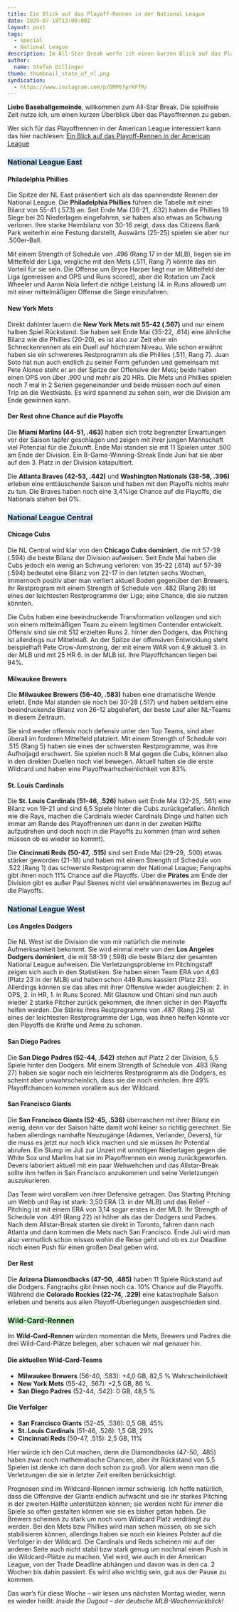 ```yaml
---
title: Ein Blick auf das Playoff-Rennen in der National League
date: 2025-07-18T13:00:00Z
layout: post
tags:
  - special
  - National League
description: Im All-Star Break werfe ich einen kurzen Blick auf das Playoff-Rennen in den beiden Ligen
author:
  name: Stefan Dillinger
thumb: thumbnail_state_of_nl.png
syndication:
  - https://www.instagram.com/p/DMP6fprKFfM/
---
```


<img src='../../img/thumbnail_state_of_nl.png' style='display:none'>

**Liebe Baseballgemeinde**, willkommen zum All-Star Break. Die spielfreie Zeit nutze ich, um einen kurzen Überblick über das Playoffrennen zu geben.

Wer sich für das Playoffrennen in der American League interessiert kann das hier nachlesen: [Ein Blick auf das Playoff-Rennen in der American League](/posts/2025/state-of-the-AL/)

### <span style=background-color:#cce5ff>National League East</span>

#### Philadelphia Phillies

Die Spitze der NL East präsentiert sich als das spannendste Rennen der National League. Die **Philadelphia Phillies** führen die Tabelle mit einer Bilanz von 55-41 (.573) an. Seit Ende Mai (36-21, .632) haben die Phillies 19 Siege bei 20 Niederlagen eingefahren, sie haben also etwas an Schwung verloren. Ihre starke Heimbilanz von 30-16 zeigt, dass das Citizens Bank Park weiterhin eine Festung darstellt, Auswärts (25-25) spielen sie aber nur .500er-Ball.

Mit einem Strength of Schedule von .496 (Rang 17 in der MLB), liegen sie im Mittelfeld der Liga, vergliche mit den Mets (.511, Rang 7) könnte das ein Vorteil für sie sein. Die Offense um Bryce Harper liegt nur im Mittelfeld der Liga (gemessen and OPS und Runs scored), aber die Rotation um Zack Wheeler und Aaron Nola liefert die nötige Leistung (4. in Runs allowed) um mit einer mittelmäßigen Offense die Siege einzufahren.

#### New York Mets

Direkt dahinter lauern die **New York Mets mit 55-42 (.567)** und nur einem halben Spiel Rückstand. Sie haben seit Ende Mai (35-22, .614) eine ähnliche Bilanz wie die Phillies (20-20), es ist also zur Zeit eher ein Schneckenrennen als ein Duell auf höchstem Niveau. Wie schon erwähnt haben sie ein schwereres Restprogramm als die Phillies (.511, Rang 7). Juan Soto hat nun auch endlich zu seiner Form gefunden und gemeinsam mit Pete Alonso steht er an der Spitze der Offensive der Mets; beide haben einen OPS von über .900 und mehr als 20 HRs. Die Mets und Phillies spielen noch 7 mal in 2 Serien gegeneinander und beide müssen noch auf einen Trip an die Westküste. Es wird spannend zu sehen sein, wer die Division am Ende gewinnen kann.

#### Der Rest ohne Chance auf die Playoffs

Die **Miami Marlins (44-51, .463)** haben sich trotz begrenzter Erwartungen vor der Saison tapfer geschlagen und zeigen mit ihrer jungen Mannschaft viel Potenzial für die Zukunft. Ende Mai standen sie mit 11 Spielen unter .500 am Ende der Division. Ein 8-Game-Winning-Streak Ende Juni hat sie aber auf den 3. Platz in der Division katapultiert.

Die **Atlanta Braves (42-53, .442)** und **Washington Nationals (38-58, .396)** erleben eine enttäuschende Saison und haben mit den Playoffs nichts mehr zu tun. Die Braves haben noch eine 3,4%ige Chance auf die Playoffs, die Nationals stehen bei 0%.

### <span style=background-color:#cce5ff>National League Central</span>

#### Chicago Cubs

Die NL Central wird klar von den **Chicago Cubs dominiert**, die mit 57-39 (.594) die beste Bilanz der Division aufweisen. Seit Ende Mai haben die Cubs jedoch ein wenig an Schwung verloren: von 35-22 (.614) auf 57-39 (.594) bedeutet eine Bilanz von 22-17 in den letzten sechs Wochen, immernoch positiv aber man verliert aktuell Boden gegenüber den Brewers. Ihr Restprogram mit einem Strength of Schedule von .482 (Rang 28) ist eines der leichtesten Restprogramme der Liga; eine Chance, die sie nutzen könnten.

Die Cubs haben eine beeindruckende Transformation vollzogen und sich von einem mittelmäßigen Team zu einem legitimen Contender entwickelt. Offensiv sind sie mit 512 erzielten Runs 2. hinter den Dodgers, das Pitching ist allerdings nur Mittelmaß. An der Spitze der offensiven Entwicklung steht beispielhaft Pete Crow-Armstrong, der mit einem WAR von 4,9 aktuell 3. in der MLB und mit 25 HR 6. in der MLB ist. Ihre Playoffchancen liegen bei 94%.

#### Milwaukee Brewers

Die **Milwaukee Brewers (56-40, .583)** haben eine dramatische Wende erlebt. Ende Mai standen sie noch bei 30-28 (.517) und haben seitdem eine beeindruckende Bilanz von 26-12 abgeliefert, der beste Lauf aller NL-Teams in diesem Zeitraum.

Sie sind weder offensiv noch defensiv unter den Top Teams, sind aber überall im forderen Mittelfeld platziert. Mit einem Strength of Schedule von .515 (Rang 5) haben sie eines der schwersten Restprogramme, was ihre Aufholjagd erschwert. Sie spielen noch 8 Mal gegen die Cubs, können also in den direkten Duellen noch viel bewegen. Aktuell halten sie die erste Wildcard und haben eine Playoffwarhscheinlichkeit von 83%.

#### St. Louis Cardinals

Die **St. Louis Cardinals (51-46, .526)** haben seit Ende Mai (32-25, .561) eine Bilanz von 19-21 und sind 6,5 Spiele hinter die Cubs zurückgefallen. Ähnlich wie die Rays, machen die Cardinals wieder Cardinals Dinge und halten sich immer am Rande des Playoffrennen um dann in der zweiten Hälfte aufzudrehen und doch noch in die Playoffs zu kommen (man wird sehen müssen ob es wieder so kommt).

Die **Cincinnati Reds (50-47, .515)** sind seit Ende Mai (29-29, .500) etwas stärker geworden (21-18) und haben mit einem Strength of Schedule von .522 (Rang 1) das schwerste Restprogramm der National League; Fangraphs gibt ihnen noch 11% Chance auf die Playoffs. Über die **Pirates** am Ende der Division gibt es außer Paul Skenes nicht viel erwähnenswertes im Bezug auf die Playoffs.

### <span style=background-color:#cce5ff>National League West</span>

#### Los Angeles Dodgers

Die NL West ist die Division die von mir natürlich die meinste Aufmerksamkeit bekommt. Sie wird einmal mehr von den **Los Angeles Dodgers dominiert**, die mit 58-39 (.598) die beste Bilanz der gesamten National League aufweisen. Die Verletzungsprobleme im Pitchingstaff zeigen sich auch in den Statistiken. Sie haben einen Team ERA von 4,63 (Platz 23 in der MLB) und haben schon 449 Runs kassiert (Platz 23). Allerdings können sie das alles mit ihrer Offensive wieder ausgleichen: 2. in OPS, 2. in HR, 1. in Runs Scored. Mit Glasnow und Ohtani sind nun auch wieder 2 starke Pitcher zurück gekommen, die ihnen sicher in den Playoffs helfen werden. Die Stärke ihres Restprogramms von .487 (Rang 25) ist eines der leichtesten Restprogramme der Liga, was ihnen helfen könnte vor den Playoffs die Kräfte und Arme zu schonen.

#### San Diego Padres

Die **San Diego Padres (52-44, .542)** stehen auf Platz 2 der Division, 5,5 Spiele hinter den Dodgers. Mit einem Strength of Schedule von .483 (Rang 27) haben sie sogar noch ein leichteres Restprogramm als die Dodgers, es scheint aber unwahrscheinlich, dass sie die noch einholen. Ihre 49% Playoffchancen kommen vorallem aus der Wildcard.

#### San Francisco Giants

Die **San Francisco Giants (52-45, .536)** überraschen mit ihrer Bilanz ein wenig, denn vor der Saison hätte damit wohl keiner so richtig gerechnet. Sie haben allerdings namhafte Neuzugänge (Adames, Verlander, Devers), für die muss es jetzt nur noch klick machen und sie müssen ihr Potential abrufen. Ein Slump im Juli zur Unzeit mit unnötigen Niederlagen gegen die White Sox und Marlins hat sie im Playoffrennen ein wenig zurückgeworfen. Devers laboriert aktuell mit ein paar Wehwehchen und das Allstar-Break sollte ihm helfen in San Francisco anzukommen und seine Verletzungen auszukurieren.

Das Team wird vorallem von ihrer Defensive getragen. Das Starting Pitching um Webb und Ray ist stark: 3,50 ERA (3. in der MLB) und das Relief -Pitching ist mit einem ERA von 3,14 sogar erstes in der MLB. Ihr Strength of Schedule von .491 (Rang 22) ist höher als das der Dodgers und Padres. Nach dem Allstar-Break starten sie direkt in Toronto, fahren dann nach Atlanta und dann kommen die Mets nach San Francisco. Ende Juli wird man also vermutlich schon wissen wohin die Reise geht und ob es zur Deadline noch einen Push für einen großen Deal geben wird.

#### Der Rest

Die **Arizona Diamondbacks (47-50, .485)** haben 11 Spiele Rückstand auf die Dodgers. Fangraphs gibt ihnen noch ca. 10% Chance auf die Playoffs. Während die **Colorado Rockies (22-74, .229)** eine katastrophale Saison erleben und bereits aus allen Playoff-Überlegungen ausgeschieden sind.

### <span style=background-color:#ccffcc>Wild-Card-Rennen</span>

Im **Wild-Card-Rennen** würden momentan die Mets, Brewers und Padres die drei Wild-Card-Plätze belegen, aber schauen wir mal genauer hin.

#### Die aktuellen Wild-Card-Teams

- **Milwaukee Brewers** (56-40, .583): +4,0 GB, 82,5 % Wahrscheinlichkeit
- **New York Mets** (55-42, .567): +2,5 GB, 86 %
- **San Diego Padres** (52-44, .542): 0 GB, 48,5 %

#### Die Verfolger

- **San Francisco Giants** (52-45, .536): 0,5 GB, 45%
- **St. Louis Cardinals** (51-46, .526): 1,5 GB, 29%
- **Cincinnati Reds** (50-47, .515): 2,5 GB, 11%

Hier würde ich den Cut machen, denn die Diamondbacks (47-50, .485) haben zwar noch mathematische Chancen, aber ihr Rückstand von 5,5 Spielen ist denke ich dann doch schon zu groß. Vor allem wenn man die Verletzungen die sie in letzter Zeit ereilten berücksichtigt.

Prognosen sind im Wildcard-Rennen immer schwierig. Ich hoffe natürlich, dass die Offensive der Giants endlich aufwacht und sie ihr starkes Pitching in der zweiten Hälfte unterstützen können; sie werden nicht für immer die Spiele so offen gestalten können wie sie es bisher getan haben. Die Brewers scheinen zu stark um noch vom Wildcard Platz verdrängt zu werden. Bei den Mets bzw Phillies wird man sehen müssen, ob sie sich stabilisieren können, allerdings haben sie noch ein kleines Polster auf die Verfolger in der Wildcard. Die Cardinals und Reds scheinen mir auf der anderen Seite auch nicht stabil bzw stark genug um nochmal einen Push in die Wildcard-Plätze zu machen. Viel wird, wie auch in der American League, von der Trade Deadline abhängen und davon was in den ca. 2 Wochen bis dahin passiert. Es wird also wichtig sein, gut aus der Pause zu kommen.

Das war’s für diese Woche – wir lesen uns nächsten Montag wieder, wenn es wieder heißt: _Inside the Dugout – der deutsche MLB-Wochenrückblick!_
